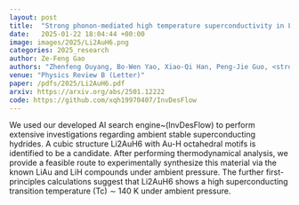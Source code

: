```yaml
---
layout: post
title:  "Strong phonon-mediated high temperature superconductivity in Li2AuH6 under ambient pressure"
date:   2025-01-22 18:04:44 +00:00
image: images/2025/Li2AuH6.png
categories: 2025_research
author: Ze-Feng Gao
authors: "Zhenfeng Ouyang, Bo-Wen Yao, Xiao-Qi Han, Peng-Jie Guo, <strong>Ze-Feng Gao<sup>#</sup></strong>, Zhong-Yi Lu<sup>#</sup>"
venue: "Physics Review B (Letter)"
paper: /pdfs/2025/Li2AuH6.pdf
arxiv: https://arxiv.org/abs/2501.12222
code: https://github.com/xqh19970407/InvDesFlow
---
```

We used our developed AI search engine~(InvDesFlow) to perform extensive investigations regarding ambient stable superconducting hydrides. A cubic structure Li2AuH6 with Au-H octahedral motifs is identified to be a candidate. After performing thermodynamical analysis, we provide a feasible route to experimentally synthesize this material via the known LiAu and LiH compounds under ambient pressure. The further first-principles calculations suggest that Li2AuH6 shows a high superconducting transition temperature (Tc) ∼ 140 K under ambient pressure.
